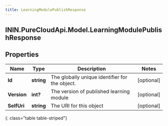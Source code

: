 ```yaml
---
title: LearningModulePublishResponse
---
```

## ININ.PureCloudApi.Model.LearningModulePublishResponse

## Properties

|Name | Type | Description | Notes|
|------------ | ------------- | ------------- | -------------|
| **Id** | **string** | The globally unique identifier for the object. | [optional] |
| **Version** | **int?** | The version of published learning module | [optional] |
| **SelfUri** | **string** | The URI for this object | [optional] |
{: class="table table-striped"}


